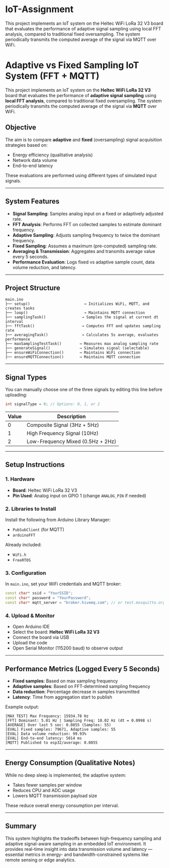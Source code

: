 # IoT-Assignment
This project implements an IoT system on the Heltec WiFi LoRa 32 V3 board that evaluates the performance of adaptive signal sampling using local FFT analysis, compared to traditional fixed oversampling. The system periodically transmits the computed average of the signal via MQTT over WiFi.

# Adaptive vs Fixed Sampling IoT System (FFT + MQTT)

This project implements an IoT system on the **Heltec WiFi LoRa 32 V3** board that evaluates the performance of **adaptive signal sampling** using **local FFT analysis**, compared to traditional fixed oversampling. The system periodically transmits the computed average of the signal via **MQTT** over WiFi.

## Objective

The aim is to compare **adaptive** and **fixed** (oversampling) signal acquisition strategies based on:

- Energy efficiency (qualitative analysis)
- Network data volume
- End-to-end latency

These evaluations are performed using different types of simulated input signals.

---

## System Features

- **Signal Sampling**: Samples analog input on a fixed or adaptively adjusted rate.
- **FFT Analysis**: Performs FFT on collected samples to estimate dominant frequency.
- **Adaptive Sampling**: Adjusts sampling frequency to twice the dominant frequency.
- **Fixed Sampling**: Assumes a maximum (pre-computed) sampling rate.
- **Averaging & Transmission**: Aggregates and transmits average value every 5 seconds.
- **Performance Evaluation**: Logs fixed vs adaptive sample count, data volume reduction, and latency.

---

## Project Structure

```
main.ino
├── setup()                        → Initializes WiFi, MQTT, and creates tasks
├── loop()                         → Maintains MQTT connection
├── samplingTask()                → Samples the signal at current dt interval
├── fftTask()                     → Computes FFT and updates sampling rate
├── averagingTask()               → Calculates 5s average, evaluates performance
├── maxSamplingTestTask()        → Measures max analog sampling rate
├── generateSignal()             → Simulates signal (selectable)
├── ensureWiFiConnection()       → Maintains WiFi connection
├── ensureMQTTConnection()       → Maintains MQTT connection
```

---

## Signal Types

You can manually choose one of the three signals by editing this line before uploading:

```cpp
int signalType = 0; // Options: 0, 1, or 2
```

| Value | Description                        |
|-------|------------------------------------|
| 0     | Composite Signal (3Hz + 5Hz)       |
| 1     | High Frequency Signal (10Hz)       |
| 2     | Low-Frequency Mixed (0.5Hz + 2Hz)  |

---

## Setup Instructions

### 1. Hardware
- **Board**: Heltec WiFi LoRa 32 V3
- **Pin Used**: Analog input on GPIO 1 (change `ANALOG_PIN` if needed)

### 2. Libraries to Install
Install the following from Arduino Library Manager:

- `PubSubClient` (for MQTT)
- `arduinoFFT`

Already included:

- `WiFi.h`
- `FreeRTOS`

### 3. Configuration

In `main.ino`, set your WiFi credentials and MQTT broker:

```cpp
const char* ssid = "YourSSID";
const char* password = "YourPassword";
const char* mqtt_server = "broker.hivemq.com"; // or test.mosquitto.org
```

### 4. Upload & Monitor

- Open Arduino IDE
- Select the board: **Heltec WiFi LoRa 32 V3**
- Connect the board via USB
- Upload the code
- Open Serial Monitor (115200 baud) to observe output

---

## Performance Metrics (Logged Every 5 Seconds)

- **Fixed samples**: Based on max sampling frequency
- **Adaptive samples**: Based on FFT-determined sampling frequency
- **Data reduction**: Percentage decrease in samples transmitted
- **Latency**: Time from aggregation start to publish

Example output:

```
[MAX TEST] Max Frequency: 15934.78 Hz
[FFT] Dominant: 5.01 Hz | Sampling Freq: 10.02 Hz (dt = 0.0998 s)
[AVERAGE] Over last 5 sec: 0.0855 (Samples: 55)
[EVAL] Fixed samples: 79671, Adaptive samples: 55
[EVAL] Data volume reduction: 99.93%
[EVAL] End-to-end latency: 5014 ms
[MQTT] Published to esp32/average: 0.0855
```

---

## Energy Consumption (Qualitative Notes)

While no deep sleep is implemented, the adaptive system:
- Takes fewer samples per window
- Reduces CPU and ADC usage
- Lowers MQTT transmission payload size

These reduce overall energy consumption per interval.

---

## Summary

This system highlights the tradeoffs between high-frequency sampling and adaptive signal-aware sampling in an embedded IoT environment. It provides real-time insight into data transmission volume and latency — essential metrics in energy- and bandwidth-constrained systems like remote sensing or edge analytics.

